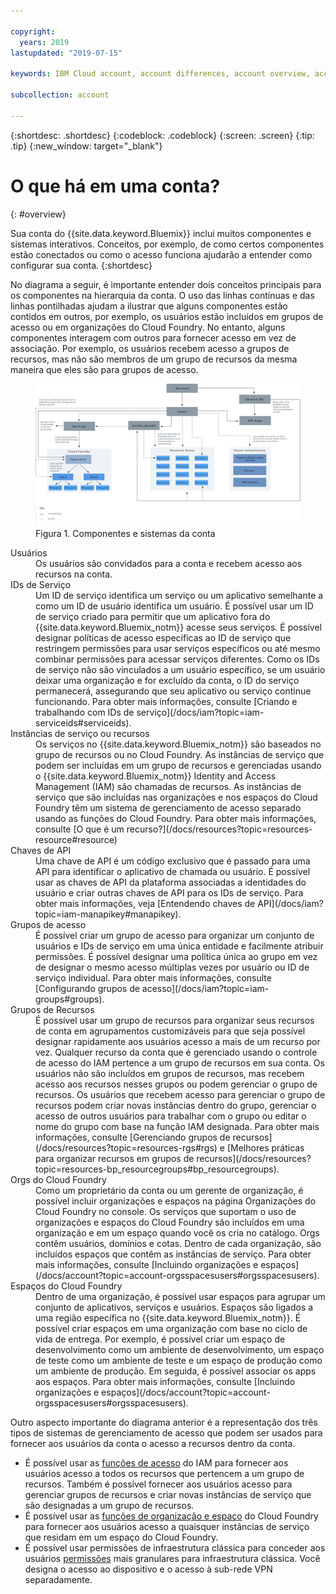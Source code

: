 ```yaml
---

copyright:
  years: 2019
lastupdated: "2019-07-15"

keywords: IBM Cloud account, account differences, account overview, account components, how access works

subcollection: account

---
```


{:shortdesc: .shortdesc}
{:codeblock: .codeblock}
{:screen: .screen}
{:tip: .tip}
{:new_window: target="_blank"}


# O que há em uma conta?
{: #overview}

Sua conta do {{site.data.keyword.Bluemix}} inclui muitos componentes e sistemas interativos. Conceitos, por exemplo, de como certos componentes estão conectados ou como o acesso funciona ajudarão a entender como configurar sua conta.
{:shortdesc}

No diagrama a seguir, é importante entender dois conceitos principais para os componentes na hierarquia da conta. O uso das linhas contínuas e das linhas pontilhadas ajudam a ilustrar que alguns componentes estão contidos em outros, por exemplo, os usuários estão incluídos em grupos de acesso ou em organizações do Cloud Foundry. No entanto, alguns componentes interagem com outros para fornecer acesso em vez de associação. Por exemplo, os usuários recebem acesso a grupos de recursos, mas não são membros de um grupo de recursos da mesma maneira que eles são para grupos de acesso. 

<figure>
<a href="https://cloud.ibm.com/docs/api/content/account/images/account_diagram.svg">
<img src="images/account_diagram.svg" alt="Um diagrama que mostra os componentes em uma conta, incluindo serviços, usuários e os subcomponentes de cada um."></a>
<figcaption>Figura 1. Componentes e sistemas da conta</figcaption>
</figure>

<dl>
<dt>Usuários</dt>
<dd>Os usuários são convidados para a conta e recebem acesso aos recursos na conta.</dd>
<dt>IDs de Serviço</dt>
<dd>Um ID de serviço identifica um serviço ou um aplicativo semelhante a como um ID de usuário identifica um usuário. É possível usar um ID de serviço criado para permitir que um aplicativo fora do {{site.data.keyword.Bluemix_notm}} acesse seus serviços. É possível designar políticas de acesso específicas ao ID de serviço que restringem permissões para usar serviços específicos ou até mesmo combinar permissões para acessar serviços diferentes. Como os IDs de serviço não são vinculados a um usuário específico, se um usuário deixar uma organização e for excluído da conta, o ID do serviço permanecerá, assegurando que seu aplicativo ou serviço continue funcionando. Para obter mais informações, consulte [Criando e trabalhando com IDs de serviço](/docs/iam?topic=iam-serviceids#serviceids).</dd>
<dt>Instâncias de serviço ou recursos</dt>
<dd>Os serviços no {{site.data.keyword.Bluemix_notm}} são baseados no grupo de recursos ou no Cloud Foundry. As instâncias de serviço que podem ser incluídas em um grupo de recursos e gerenciadas usando o {{site.data.keyword.Bluemix_notm}} Identity and Access Management (IAM) são chamadas de recursos. As instâncias de serviço que são incluídas nas organizações e nos espaços do Cloud Foundry têm um sistema de gerenciamento de acesso separado usando as funções do Cloud Foundry. Para obter mais informações, consulte [O que é um recurso?](/docs/resources?topic=resources-resource#resource)</dd>
<dt>Chaves de API</dt>
<dd>Uma chave de API é um código exclusivo que é passado para uma API para identificar o aplicativo de chamada ou usuário. É
possível usar as chaves de API da plataforma associadas a identidades do usuário e criar outras chaves de API para os IDs de
serviço. Para obter mais informações, veja [Entendendo chaves de API](/docs/iam?topic=iam-manapikey#manapikey).</dd>
<dt>Grupos de acesso</dt>
<dd>É possível criar um grupo de acesso para organizar um conjunto de usuários e IDs de serviço em uma única entidade e facilmente atribuir permissões. É possível designar uma política única ao grupo em vez
de designar o mesmo acesso múltiplas vezes por usuário ou ID de serviço individual. Para obter mais informações, consulte [Configurando grupos de acesso](/docs/iam?topic=iam-groups#groups).</dd>
<dt>Grupos de Recursos</dt>
<dd>É possível usar um grupo de recursos para organizar seus recursos de conta em agrupamentos customizáveis para que seja possível designar rapidamente aos usuários acesso a mais de um recurso por vez. Qualquer recurso da conta que é gerenciado usando o controle de acesso do IAM pertence a um grupo de recursos em sua conta. Os usuários não são incluídos em grupos de recursos, mas recebem acesso aos recursos nesses grupos ou podem gerenciar o grupo de recursos. Os usuários que recebem acesso para gerenciar o grupo de recursos podem criar novas instâncias dentro do grupo, gerenciar o acesso de outros usuários para trabalhar com o grupo ou editar o nome do grupo com base na função IAM designada. Para obter mais informações, consulte [Gerenciando grupos de recursos](/docs/resources?topic=resources-rgs#rgs) e [Melhores práticas para organizar recursos em grupos de recursos](/docs/resources?topic=resources-bp_resourcegroups#bp_resourcegroups).</dd>
<dt>Orgs do Cloud Foundry</dt>
<dd>Como um proprietário da conta ou um gerente de organização, é possível incluir organizações e espaços na página Organizações do Cloud Foundry no console. Os serviços que suportam o uso de organizações e espaços do Cloud Foundry são incluídos em uma organização e em um espaço quando você os cria no catálogo. Orgs contêm usuários, domínios e cotas. Dentro de cada organização, são incluídos espaços que contêm as instâncias de serviço. Para obter mais informações, consulte [Incluindo organizações e espaços](/docs/account?topic=account-orgsspacesusers#orgsspacesusers).</dd>
<dt>Espaços do Cloud Foundry</dt>
<dd>Dentro de uma organização, é possível usar espaços para
agrupar um conjunto de aplicativos, serviços e usuários. Espaços são ligados a uma região específica no
{{site.data.keyword.Bluemix_notm}}. É possível criar espaços em uma organização com base no ciclo de
vida de entrega. Por exemplo, é possível criar um espaço de desenvolvimento como um ambiente de desenvolvimento, um espaço de teste como um ambiente de teste e um espaço de produção como um ambiente de produção. Em seguida, é possível associar os apps aos espaços. Para obter mais informações, consulte [Incluindo organizações e espaços](/docs/account?topic=account-orgsspacesusers#orgsspacesusers).</dd>
</dl>

Outro aspecto importante do diagrama anterior é a representação dos três tipos de sistemas de gerenciamento de acesso que podem ser usados para fornecer aos usuários da conta o acesso a recursos dentro da conta.

  * É possível usar as [funções de acesso](/docs/iam?topic=iam-userroles#iamusermanrol) do IAM para fornecer aos usuários acesso a todos os recursos que pertencem a um grupo de recursos. Também é possível fornecer aos usuários acesso para gerenciar grupos de recursos e criar novas instâncias de serviço que são designadas a um grupo de recursos.
  * É possível usar as [funções de organização e espaço](/docs/iam?topic=iam-cfaccess#cfroles) do Cloud Foundry para fornecer aos usuários acesso a quaisquer instâncias de serviço que residam em um espaço do Cloud Foundry.
  * É possível usar permissões de infraestrutura clássica para conceder aos usuários [permissões](/docs/iam?topic=iam-infrapermission#infrapermission) mais granulares para infraestrutura clássica. Você designa o acesso ao dispositivo e o acesso à sub-rede VPN separadamente.
